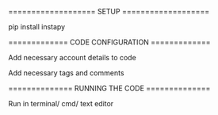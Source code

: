 =================== SETUP ===================

pip install instapy

============= CODE CONFIGURATION =============

Add necessary account details to code

Add necessary tags and comments

============== RUNNING THE CODE ==============

Run in terminal/ cmd/ text editor
